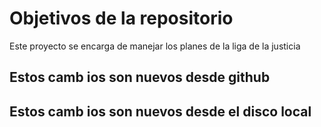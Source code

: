 # Objetivos de la repositorio

Este proyecto se encarga de manejar los planes de la liga de la justicia


## Estos camb ios son nuevos desde github
## Estos camb ios son nuevos desde el disco local
